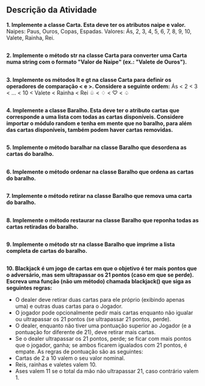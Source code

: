  ## Descrição da Atividade

 **1. Implemente a classe Carta. Esta deve ter os atributos naipe e valor.**
Naipes: Paus, Ouros, Copas, Espadas. 
Valores: Ás, 2, 3, 4, 5, 6, 7, 8, 9, 10, Valete, Rainha, Rei. 
##
 **2. Implemente o método __str__ na classe Carta para converter uma Carta numa string com o formato "Valor de Naipe" (ex.: "Valete de Ouros").** 
##
 **3. Implemente os métodos __lt__ e __gt__ na classe Carta para definir os operadores de comparação < e >. Considere a seguinte ordem:** 
Ás < 2 < 3 < ... < 10 < Valete < Rainha < Rei 
♧ < ♢ < ♡ < ♤ 
##
 **4. Implemente a classe Baralho. Esta deve ter o atributo cartas que corresponde a uma lista com todas as cartas disponíveis. Considere importar o módulo random e tenha em mente que no baralho, para além das cartas disponíveis, também podem haver cartas removidas.**
##
 **5. Implemente o método baralhar na classe Baralho que desordena as cartas do baralho.**
##
**6. Implemente o método ordenar na classe Baralho que ordena as cartas do baralho.**
##
**7. Implemente o método retirar na classe Baralho que remova uma carta do baralho.**
##
 **8. Implemente o método restaurar na classe Baralho que reponha todas as cartas retiradas do baralho.**
##
 **9. Implemente o método __str__ na classe Baralho que imprime a lista completa de cartas do baralho.**
##
 **10. Blackjack é um jogo de cartas em que o objetivo é ter mais pontos que o  adversário, mas sem ultrapassar os 21 pontos (caso em que se perde). Escreva uma função (não um método) chamada blackjack() que siga as seguintes regras:**

-  O dealer deve retirar duas cartas para ele próprio (exibindo apenas 
uma) e outras duas cartas para o Jogador. 
-  O jogador pode opcionalmente pedir mais cartas enquanto não igualar 
ou ultrapassar os 21 pontos (se ultrapassar 21 pontos, perde). 
-  O dealer, enquanto não tiver uma pontuação superior ao Jogador (e a 
pontuação for diferente de 21), deve retirar mais cartas. 
- Se o dealer ultrapassar os 21 pontos, perde; se ficar com mais pontos 
que o jogador, ganha; se ambos ficarem igualados com 21 pontos, é 
empate. 
As regras de pontuação são as seguintes: 
- Cartas de 2 a 10 valem o seu valor nominal. 
- Reis, rainhas e valetes valem 10. 
- Ases valem 11 se o total da mão não ultrapassar 21, caso contrário 
valem 1.